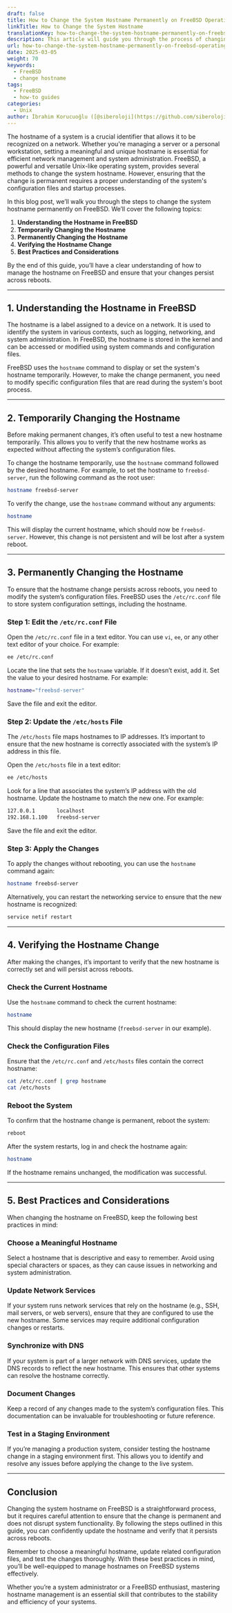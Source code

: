 ```yaml
---
draft: false
title: How to Change the System Hostname Permanently on FreeBSD Operating System
linkTitle: How to Change the System Hostname
translationKey: how-to-change-the-system-hostname-permanently-on-freebsd-operating-system
description: This article will guide you through the process of changing the system hostname permanently on FreeBSD.
url: how-to-change-the-system-hostname-permanently-on-freebsd-operating-system
date: 2025-03-05
weight: 70
keywords:
  - FreeBSD
  - change hostname
tags:
  - FreeBSD
  - how-to guides
categories:
  - Unix
author: İbrahim Korucuoğlu ([@siberoloji](https://github.com/siberoloji))
---
```

The hostname of a system is a crucial identifier that allows it to be recognized on a network. Whether you're managing a server or a personal workstation, setting a meaningful and unique hostname is essential for efficient network management and system administration. FreeBSD, a powerful and versatile Unix-like operating system, provides several methods to change the system hostname. However, ensuring that the change is permanent requires a proper understanding of the system's configuration files and startup processes.

In this blog post, we’ll walk you through the steps to change the system hostname permanently on FreeBSD. We’ll cover the following topics:

1. **Understanding the Hostname in FreeBSD**
2. **Temporarily Changing the Hostname**
3. **Permanently Changing the Hostname**
4. **Verifying the Hostname Change**
5. **Best Practices and Considerations**

By the end of this guide, you’ll have a clear understanding of how to manage the hostname on FreeBSD and ensure that your changes persist across reboots.

---

## 1. Understanding the Hostname in FreeBSD

The hostname is a label assigned to a device on a network. It is used to identify the system in various contexts, such as logging, networking, and system administration. In FreeBSD, the hostname is stored in the kernel and can be accessed or modified using system commands and configuration files.

FreeBSD uses the `hostname` command to display or set the system's hostname temporarily. However, to make the change permanent, you need to modify specific configuration files that are read during the system's boot process.

---

## 2. Temporarily Changing the Hostname

Before making permanent changes, it’s often useful to test a new hostname temporarily. This allows you to verify that the new hostname works as expected without affecting the system’s configuration files.

To change the hostname temporarily, use the `hostname` command followed by the desired hostname. For example, to set the hostname to `freebsd-server`, run the following command as the root user:

```bash
hostname freebsd-server
```

To verify the change, use the `hostname` command without any arguments:

```bash
hostname
```

This will display the current hostname, which should now be `freebsd-server`. However, this change is not persistent and will be lost after a system reboot.

---

## 3. Permanently Changing the Hostname

To ensure that the hostname change persists across reboots, you need to modify the system’s configuration files. FreeBSD uses the `/etc/rc.conf` file to store system configuration settings, including the hostname.

### Step 1: Edit the `/etc/rc.conf` File

Open the `/etc/rc.conf` file in a text editor. You can use `vi`, `ee`, or any other text editor of your choice. For example:

```bash
ee /etc/rc.conf
```

Locate the line that sets the `hostname` variable. If it doesn’t exist, add it. Set the value to your desired hostname. For example:

```bash
hostname="freebsd-server"
```

Save the file and exit the editor.

### Step 2: Update the `/etc/hosts` File

The `/etc/hosts` file maps hostnames to IP addresses. It’s important to ensure that the new hostname is correctly associated with the system’s IP address in this file.

Open the `/etc/hosts` file in a text editor:

```bash
ee /etc/hosts
```

Look for a line that associates the system’s IP address with the old hostname. Update the hostname to match the new one. For example:

```bash
127.0.0.1       localhost
192.168.1.100   freebsd-server
```

Save the file and exit the editor.

### Step 3: Apply the Changes

To apply the changes without rebooting, you can use the `hostname` command again:

```bash
hostname freebsd-server
```

Alternatively, you can restart the networking service to ensure that the new hostname is recognized:

```bash
service netif restart
```

---

## 4. Verifying the Hostname Change

After making the changes, it’s important to verify that the new hostname is correctly set and will persist across reboots.

### Check the Current Hostname

Use the `hostname` command to check the current hostname:

```bash
hostname
```

This should display the new hostname (`freebsd-server` in our example).

### Check the Configuration Files

Ensure that the `/etc/rc.conf` and `/etc/hosts` files contain the correct hostname:

```bash
cat /etc/rc.conf | grep hostname
cat /etc/hosts
```

### Reboot the System

To confirm that the hostname change is permanent, reboot the system:

```bash
reboot
```

After the system restarts, log in and check the hostname again:

```bash
hostname
```

If the hostname remains unchanged, the modification was successful.

---

## 5. Best Practices and Considerations

When changing the hostname on FreeBSD, keep the following best practices in mind:

### Choose a Meaningful Hostname

Select a hostname that is descriptive and easy to remember. Avoid using special characters or spaces, as they can cause issues in networking and system administration.

### Update Network Services

If your system runs network services that rely on the hostname (e.g., SSH, mail servers, or web servers), ensure that they are configured to use the new hostname. Some services may require additional configuration changes or restarts.

### Synchronize with DNS

If your system is part of a larger network with DNS services, update the DNS records to reflect the new hostname. This ensures that other systems can resolve the hostname correctly.

### Document Changes

Keep a record of any changes made to the system’s configuration files. This documentation can be invaluable for troubleshooting or future reference.

### Test in a Staging Environment

If you’re managing a production system, consider testing the hostname change in a staging environment first. This allows you to identify and resolve any issues before applying the change to the live system.

---

## Conclusion

Changing the system hostname on FreeBSD is a straightforward process, but it requires careful attention to ensure that the change is permanent and does not disrupt system functionality. By following the steps outlined in this guide, you can confidently update the hostname and verify that it persists across reboots.

Remember to choose a meaningful hostname, update related configuration files, and test the changes thoroughly. With these best practices in mind, you’ll be well-equipped to manage hostnames on FreeBSD systems effectively.

Whether you’re a system administrator or a FreeBSD enthusiast, mastering hostname management is an essential skill that contributes to the stability and efficiency of your systems.
